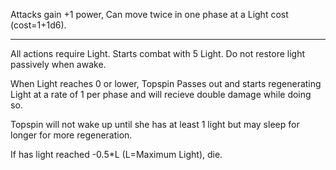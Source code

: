 
Attacks gain +1 power, Can move twice in one phase at a Light cost (cost=1+1d6). 

---

All actions require Light. Starts combat with 5 Light. Do not restore light passively when awake.

When Light reaches 0 or lower, Topspin Passes out and starts regenerating Light at a rate of 1 per phase and will recieve double damage while doing so.

Topspin will not wake up until she has at least 1 light but may sleep for longer for more regeneration.

If has light reached -0.5*L (L=Maximum Light), die.

